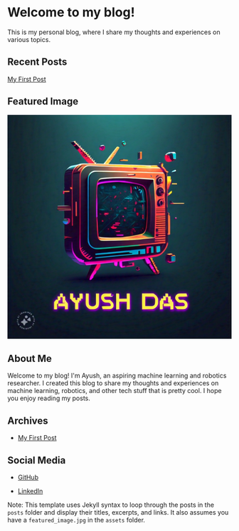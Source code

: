 # Welcome to my blog!

This is my personal blog, where I share my thoughts and experiences on various topics.

## Recent Posts

[My First Post]({/posts/my-first-post.md})

## Featured Image

![AI generated image](assests/image.png)

## About Me

Welcome to my blog! I'm Ayush, an aspiring machine learning and robotics researcher. I created this blog to share my thoughts and experiences on machine learning, robotics, and other tech stuff that is pretty cool. I hope you enjoy reading my posts.

## Archives

* [My First Post](posts/my-first-post.md)

## Social Media

* [GitHub]((https://github.com/adas598))

* [LinkedIn]((https://www.linkedin.com/in/ayush-das-62549915a/))

Note: This template uses Jekyll syntax to loop through the posts in the `posts` folder and display their titles, excerpts, and links. It also assumes you have a `featured_image.jpg` in the `assets` folder.

